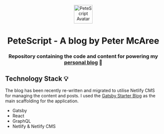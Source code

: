 <p align="center">
  <a href="https://petermcaree.com/">
    <img alt="PeteScript Avatar" src="https://petermcaree.com/static/9311178821b1bd41ff5821c5e113dc0e/8ba1e/avatar-circular.png" width="60" />
  </a>
</p>
<h1 align="center">
  PeteScript - A blog by Peter McAree
</h1>

<h3 align="center">
  Repository containing the code and content for powering my <a href="https://petermcaree.com"> personal blog</a> 🚀
</h3>


## Technology Stack 💡

The blog has been recently re-written and migrated to utilise Netlify CMS for managing the content and posts. I used the [Gatsby Starter Blog](https://www.gatsbyjs.org/starters/gatsbyjs/gatsby-starter-blog/) as the main scaffolding for the application.

- Gatsby
- React
- GraphQL
- Netlify & Netlify CMS

